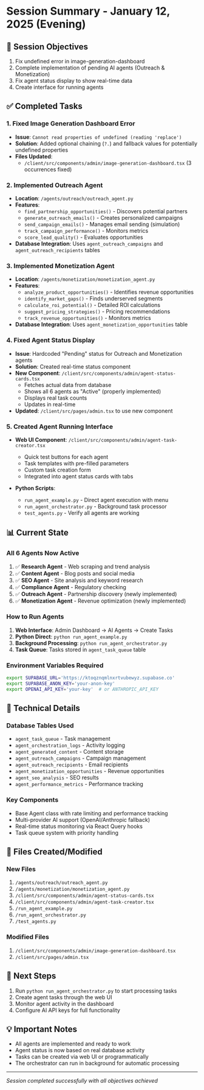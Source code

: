 # Session Summary - January 12, 2025 (Evening)

## 🎯 Session Objectives
1. Fix undefined error in image-generation-dashboard
2. Complete implementation of pending AI agents (Outreach & Monetization)
3. Fix agent status display to show real-time data
4. Create interface for running agents

## ✅ Completed Tasks

### 1. Fixed Image Generation Dashboard Error
- **Issue**: `Cannot read properties of undefined (reading 'replace')`
- **Solution**: Added optional chaining (`?.`) and fallback values for potentially undefined properties
- **Files Updated**:
  - `/client/src/components/admin/image-generation-dashboard.tsx` (3 occurrences fixed)

### 2. Implemented Outreach Agent
- **Location**: `/agents/outreach/outreach_agent.py`
- **Features**:
  - `find_partnership_opportunities()` - Discovers potential partners
  - `generate_outreach_emails()` - Creates personalized campaigns
  - `send_campaign_emails()` - Manages email sending (simulation)
  - `track_campaign_performance()` - Monitors metrics
  - `score_lead_quality()` - Evaluates opportunities
- **Database Integration**: Uses `agent_outreach_campaigns` and `agent_outreach_recipients` tables

### 3. Implemented Monetization Agent
- **Location**: `/agents/monetization/monetization_agent.py`
- **Features**:
  - `analyze_product_opportunities()` - Identifies revenue opportunities
  - `identify_market_gaps()` - Finds underserved segments
  - `calculate_roi_potential()` - Detailed ROI calculations
  - `suggest_pricing_strategies()` - Pricing recommendations
  - `track_revenue_opportunities()` - Monitors metrics
- **Database Integration**: Uses `agent_monetization_opportunities` table

### 4. Fixed Agent Status Display
- **Issue**: Hardcoded "Pending" status for Outreach and Monetization agents
- **Solution**: Created real-time status component
- **New Component**: `/client/src/components/admin/agent-status-cards.tsx`
  - Fetches actual data from database
  - Shows all 6 agents as "Active" (properly implemented)
  - Displays real task counts
  - Updates in real-time
- **Updated**: `/client/src/pages/admin.tsx` to use new component

### 5. Created Agent Running Interface
- **Web UI Component**: `/client/src/components/admin/agent-task-creator.tsx`
  - Quick test buttons for each agent
  - Task templates with pre-filled parameters
  - Custom task creation form
  - Integrated into agent status cards with tabs

- **Python Scripts**:
  - `run_agent_example.py` - Direct agent execution with menu
  - `run_agent_orchestrator.py` - Background task processor
  - `test_agents.py` - Verify all agents are working

## 📊 Current State

### All 6 Agents Now Active
1. ✅ **Research Agent** - Web scraping and trend analysis
2. ✅ **Content Agent** - Blog posts and social media
3. ✅ **SEO Agent** - Site analysis and keyword research
4. ✅ **Compliance Agent** - Regulatory checking
5. ✅ **Outreach Agent** - Partnership discovery (newly implemented)
6. ✅ **Monetization Agent** - Revenue optimization (newly implemented)

### How to Run Agents
1. **Web Interface**: Admin Dashboard → AI Agents → Create Tasks
2. **Python Direct**: `python run_agent_example.py`
3. **Background Processing**: `python run_agent_orchestrator.py`
4. **Task Queue**: Tasks stored in `agent_task_queue` table

### Environment Variables Required
```bash
export SUPABASE_URL='https://ktoqznqmlnxrtvubewyz.supabase.co'
export SUPABASE_ANON_KEY='your-anon-key'
export OPENAI_API_KEY='your-key'  # or ANTHROPIC_API_KEY
```

## 🔧 Technical Details

### Database Tables Used
- `agent_task_queue` - Task management
- `agent_orchestration_logs` - Activity logging
- `agent_generated_content` - Content storage
- `agent_outreach_campaigns` - Campaign management
- `agent_outreach_recipients` - Email recipients
- `agent_monetization_opportunities` - Revenue opportunities
- `agent_seo_analysis` - SEO results
- `agent_performance_metrics` - Performance tracking

### Key Components
- Base Agent class with rate limiting and performance tracking
- Multi-provider AI support (OpenAI/Anthropic fallback)
- Real-time status monitoring via React Query hooks
- Task queue system with priority handling

## 📝 Files Created/Modified

### New Files
1. `/agents/outreach/outreach_agent.py`
2. `/agents/monetization/monetization_agent.py`
3. `/client/src/components/admin/agent-status-cards.tsx`
4. `/client/src/components/admin/agent-task-creator.tsx`
5. `/run_agent_example.py`
6. `/run_agent_orchestrator.py`
7. `/test_agents.py`

### Modified Files
1. `/client/src/components/admin/image-generation-dashboard.tsx`
2. `/client/src/pages/admin.tsx`

## 🚀 Next Steps
1. Run `python run_agent_orchestrator.py` to start processing tasks
2. Create agent tasks through the web UI
3. Monitor agent activity in the dashboard
4. Configure AI API keys for full functionality

## 💡 Important Notes
- All agents are implemented and ready to work
- Agent status is now based on real database activity
- Tasks can be created via web UI or programmatically
- The orchestrator can run in background for automatic processing

---
*Session completed successfully with all objectives achieved*